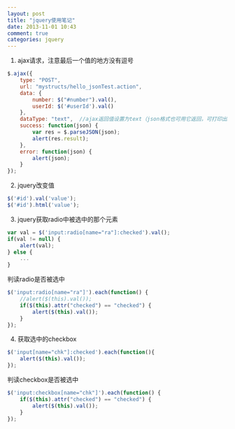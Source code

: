 ```yaml
---
layout: post
title: "jquery使用笔记"
date: 2013-11-01 10:43
comment: true
categories: jquery
---
```

1. ajax请求，注意最后一个值的地方没有逗号
``` js
$.ajax({  
	type: "POST",
	url: "mystructs/hello_jsonTest.action",
	data: {
		number: $("#number").val(),
		userId: $('#userId').val() 
	},
	dataType: "text",  //ajax返回值设置为text（json格式也可用它返回，可打印出结果，也可设置成json）
	success: function(json) {
		var res = $.parseJSON(json);
		alert(res.result);
	},
	error: function(json) {
		alert(json);
	}
});
```

<!-- more -->

2. jquery改变值
``` js
$('#id').val('value');
$('#id').html('value');
```
3. jquery获取radio中被选中的那个元素
``` js
var val = $('input:radio[name="ra"]:checked').val();
if(val != null) {
	alert(val);
} else {        
	...
}
```
判读radio是否被选中
``` js
$('input:radio[name="ra"]').each(function() {
	//alert($(this).val());
	if($(this).attr("checked") == "checked") {
		alert($(this).val());
	}
});
```
4. 获取选中的checkbox
``` js
$('input[name="chk"]:checked').each(function(){
	alert($(this).val());
});
```
判读checkbox是否被选中
``` js
$('input:checkbox[name="chk"]').each(function() {
	if($(this).attr("checked") == "checked") {
		alert($(this).val());
	}
});
```
